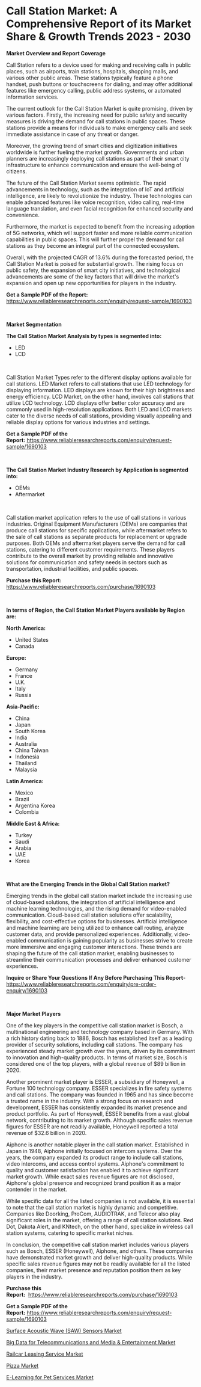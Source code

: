 <p><h1>Call Station Market: A Comprehensive Report of its Market Share & Growth Trends 2023 - 2030</h1></p><p><strong>Market Overview and Report Coverage</strong></p>
<p><p>Call Station refers to a device used for making and receiving calls in public places, such as airports, train stations, hospitals, shopping malls, and various other public areas. These stations typically feature a phone handset, push buttons or touchscreens for dialing, and may offer additional features like emergency calling, public address systems, or automated information services.</p><p>The current outlook for the Call Station Market is quite promising, driven by various factors. Firstly, the increasing need for public safety and security measures is driving the demand for call stations in public spaces. These stations provide a means for individuals to make emergency calls and seek immediate assistance in case of any threat or danger.</p><p>Moreover, the growing trend of smart cities and digitization initiatives worldwide is further fueling the market growth. Governments and urban planners are increasingly deploying call stations as part of their smart city infrastructure to enhance communication and ensure the well-being of citizens.</p><p>The future of the Call Station Market seems optimistic. The rapid advancements in technology, such as the integration of IoT and artificial intelligence, are likely to revolutionize the industry. These technologies can enable advanced features like voice recognition, video calling, real-time language translation, and even facial recognition for enhanced security and convenience.</p><p>Furthermore, the market is expected to benefit from the increasing adoption of 5G networks, which will support faster and more reliable communication capabilities in public spaces. This will further propel the demand for call stations as they become an integral part of the connected ecosystem.</p><p>Overall, with the projected CAGR of 13.6% during the forecasted period, the Call Station Market is poised for substantial growth. The rising focus on public safety, the expansion of smart city initiatives, and technological advancements are some of the key factors that will drive the market's expansion and open up new opportunities for players in the industry.</p></p>
<p><strong>Get a Sample PDF of the Report:</strong> <a href="https://www.reliableresearchreports.com/enquiry/request-sample/1690103">https://www.reliableresearchreports.com/enquiry/request-sample/1690103</a></p>
<p>&nbsp;</p>
<p><strong>Market Segmentation</strong></p>
<p><strong>The Call Station Market Analysis by types is segmented into:</strong></p>
<p><ul><li>LED</li><li>LCD</li></ul></p>
<p>&nbsp;</p>
<p><p>Call Station Market Types refer to the different display options available for call stations. LED Market refers to call stations that use LED technology for displaying information. LED displays are known for their high brightness and energy efficiency. LCD Market, on the other hand, involves call stations that utilize LCD technology. LCD displays offer better color accuracy and are commonly used in high-resolution applications. Both LED and LCD markets cater to the diverse needs of call stations, providing visually appealing and reliable display options for various industries and settings.</p></p>
<p><strong>Get a Sample PDF of the Report:</strong>&nbsp;<a href="https://www.reliableresearchreports.com/enquiry/request-sample/1690103">https://www.reliableresearchreports.com/enquiry/request-sample/1690103</a></p>
<p>&nbsp;</p>
<p><strong>The Call Station Market Industry Research by Application is segmented into:</strong></p>
<p><ul><li>OEMs</li><li>Aftermarket</li></ul></p>
<p>&nbsp;</p>
<p><p>Call station market application refers to the use of call stations in various industries. Original Equipment Manufacturers (OEMs) are companies that produce call stations for specific applications, while aftermarket refers to the sale of call stations as separate products for replacement or upgrade purposes. Both OEMs and aftermarket players serve the demand for call stations, catering to different customer requirements. These players contribute to the overall market by providing reliable and innovative solutions for communication and safety needs in sectors such as transportation, industrial facilities, and public spaces.</p></p>
<p><strong>Purchase this Report:</strong>&nbsp; <a href="https://www.reliableresearchreports.com/purchase/1690103">https://www.reliableresearchreports.com/purchase/1690103</a></p>
<p>&nbsp;</p>
<p><strong>In terms of Region, the Call Station Market Players available by Region are:</strong></p>
<p>
    <p> <strong> North America: </strong>
        <ul>
            <li>United States</li>
            <li>Canada</li>
        </ul>
        </p> 
    <p> <strong> Europe: </strong>
        <ul>
            <li>Germany</li>
            <li>France</li>
            <li>U.K.</li>
            <li>Italy</li>
            <li>Russia</li>
        </ul>
        </p> 
    <p> <strong> Asia-Pacific: </strong>
        <ul>
            <li>China</li>
            <li>Japan</li>
            <li>South Korea</li>
            <li>India</li>
            <li>Australia</li>
            <li>China Taiwan</li>
            <li>Indonesia</li>
            <li>Thailand</li>
            <li>Malaysia</li>
        </ul>
        </p> 
    <p> <strong> Latin America: </strong>
        <ul>
            <li>Mexico</li>
            <li>Brazil</li>
            <li>Argentina Korea</li>
            <li>Colombia</li>
        </ul>
        </p> 
    <p> <strong> Middle East & Africa: </strong>
        <ul>
            <li>Turkey</li>
            <li>Saudi</li>
            <li>Arabia</li>
            <li>UAE</li>
            <li>Korea</li>
        </ul>
    </p>
    </p>
<p>&nbsp;</p>
<p><strong>What are the Emerging Trends in the Global Call Station market?</strong></p>
<p><p>Emerging trends in the global call station market include the increasing use of cloud-based solutions, the integration of artificial intelligence and machine learning technologies, and the rising demand for video-enabled communication. Cloud-based call station solutions offer scalability, flexibility, and cost-effective options for businesses. Artificial intelligence and machine learning are being utilized to enhance call routing, analyze customer data, and provide personalized experiences. Additionally, video-enabled communication is gaining popularity as businesses strive to create more immersive and engaging customer interactions. These trends are shaping the future of the call station market, enabling businesses to streamline their communication processes and deliver enhanced customer experiences.</p></p>
<p><strong>Inquire or Share Your Questions If Any Before Purchasing This Report</strong>- <a href="https://www.reliableresearchreports.com/enquiry/pre-order-enquiry/1690103">https://www.reliableresearchreports.com/enquiry/pre-order-enquiry/1690103</a></p>
<p>&nbsp;</p>
<p><strong>Major Market Players</strong></p>
<p><p>One of the key players in the competitive call station market is Bosch, a multinational engineering and technology company based in Germany. With a rich history dating back to 1886, Bosch has established itself as a leading provider of security solutions, including call stations. The company has experienced steady market growth over the years, driven by its commitment to innovation and high-quality products. In terms of market size, Bosch is considered one of the top players, with a global revenue of $89 billion in 2020.</p><p>Another prominent market player is ESSER, a subsidiary of Honeywell, a Fortune 100 technology company. ESSER specializes in fire safety systems and call stations. The company was founded in 1965 and has since become a trusted name in the industry. With a strong focus on research and development, ESSER has consistently expanded its market presence and product portfolio. As part of Honeywell, ESSER benefits from a vast global network, contributing to its market growth. Although specific sales revenue figures for ESSER are not readily available, Honeywell reported a total revenue of $32.6 billion in 2020.</p><p>Aiphone is another notable player in the call station market. Established in Japan in 1948, Aiphone initially focused on intercom systems. Over the years, the company expanded its product range to include call stations, video intercoms, and access control systems. Aiphone's commitment to quality and customer satisfaction has enabled it to achieve significant market growth. While exact sales revenue figures are not disclosed, Aiphone's global presence and recognized brand position it as a major contender in the market.</p><p>While specific data for all the listed companies is not available, it is essential to note that the call station market is highly dynamic and competitive. Companies like Doorking, ProCom, AUDIOTRAK, and Telecor also play significant roles in the market, offering a range of call station solutions. Red Dot, Dakota Alert, and KNtech, on the other hand, specialize in wireless call station systems, catering to specific market niches.</p><p>In conclusion, the competitive call station market includes various players such as Bosch, ESSER (Honeywell), Aiphone, and others. These companies have demonstrated market growth and deliver high-quality products. While specific sales revenue figures may not be readily available for all the listed companies, their market presence and reputation position them as key players in the industry.</p></p>
<p><strong>Purchase this Report:</strong>&nbsp;&nbsp;<a href="https://www.reliableresearchreports.com/purchase/1690103">https://www.reliableresearchreports.com/purchase/1690103</a></p>
<p></p>
<p><strong>Get a Sample PDF of the Report:</strong>&nbsp;<a href="https://www.reliableresearchreports.com/enquiry/request-sample/1690103">https://www.reliableresearchreports.com/enquiry/request-sample/1690103</a></p>
<p><p><a href="https://medium.com/@donaldmendez2018/surface-acoustic-wave-saw-sensors-market-outlook-industry-overview-and-forecast-2023-to-2030-c875caec510c">Surface Acoustic Wave (SAW) Sensors Market</a></p><p><a href="https://www.linkedin.com/pulse/big-data-telecommunications-media-amp-entertainment-market/">Big Data for Telecommunications and Media & Entertainment Market</a></p><p><a href="https://www.linkedin.com/pulse/railcar-leasing-service-market-research-report-unlocks-analysis-svyte/">Railcar Leasing Service Market</a></p><p><a href="https://medium.com/@kennethjensen27/pizza-market-analysis-its-cagr-market-segmentation-and-global-industry-overview-70c56edc2b8b">Pizza Market</a></p><p><a href="https://www.linkedin.com/pulse/e-learning-pet-services-market-size-share-amp-trends-analysis/">E-Learning for Pet Services Market</a></p></p>